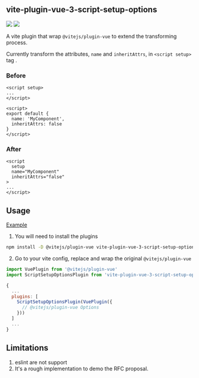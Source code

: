 ## vite-plugin-vue-3-script-setup-options

![](https://img.shields.io/npm/v/vite-plugin-vue-3-script-setup-options?style=for-the-badge)
![](https://img.shields.io/npm/dw/vite-plugin-vue-3-script-setup-options?style=for-the-badge)

A vite plugin that wrap `@vitejs/plugin-vue` to extend the transforming process.

Currently transform the attributes, `name` and `inheritAttrs`, in `<script setup>` tag .

### Before
```vue
<script setup>
...
</script>

<script>
export default {
  name: 'MyComponent',
  inheritAttrs: false
}
</script>
```

### After
```vue
<script
  setup
  name="MyComponent"
  inheritAttrs="false"
>
...
</script>
```

## Usage

[Example](./example/)

1. You will need to install the plugins
```bash
npm install -D @vitejs/plugin-vue vite-plugin-vue-3-script-setup-options
```

2. Go to your vite config, replace and wrap the original `@vitejs/plugin-vue`
```js
import VuePlugin from '@vitejs/plugin-vue'
import ScriptSetupOptionsPlugin from 'vite-plugin-vue-3-script-setup-options'

{
  ...
  plugins: [
    ScriptSetupOptionsPlugin(VuePlugin({
      // @vitejs/plugin-vue Options
    }))
  ]
  ...
}
```

## Limitations
1. eslint are not support
2. It's a rough implementation to demo the RFC proposal.
